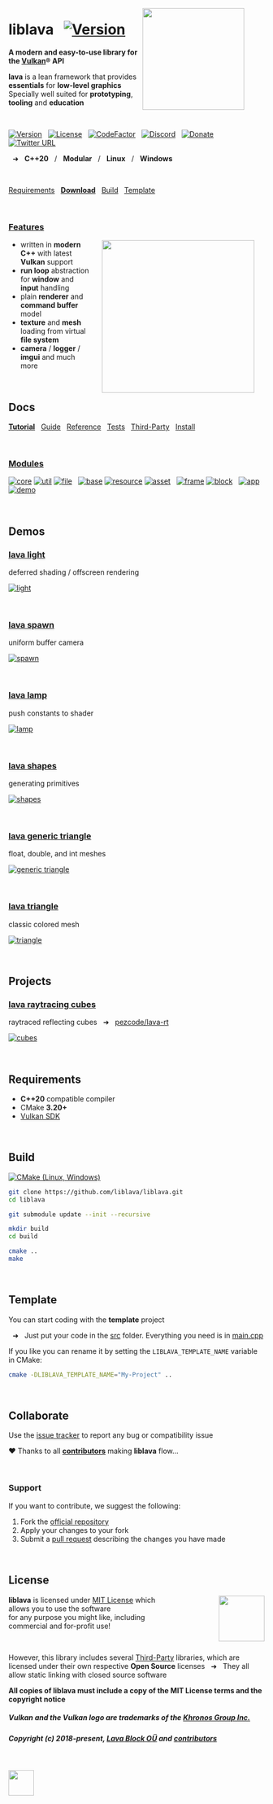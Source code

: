 <a href="https://git.io/liblava"><img align="right" src="https://github.com/liblava.png" width="200" style="margin:0px 40px 0px 0px"></a>

# liblava &nbsp; [![Version](https://img.shields.io/badge/2022-beta-blue)](#demos)

**A modern and easy-to-use library for the <a href="https://www.khronos.org/vulkan/" target="_blank">Vulkan</a>® API**

**lava** is a lean framework that provides **essentials** for **low-level graphics** <br />Specially well suited for **prototyping**, **tooling** and **education**

<br />

[![Version](https://img.shields.io/badge/Version-0.6.4-blue)](https://git.io/liblava) &nbsp; [![License](https://img.shields.io/github/license/liblava/liblava)](LICENSE) &nbsp; [![CodeFactor](https://www.codefactor.io/repository/github/liblava/liblava/badge)](https://www.codefactor.io/repository/github/liblava/liblava) &nbsp; [![Discord](https://img.shields.io/discord/439508141722435595)](https://discord.lava-block.com) &nbsp; [![Donate](https://img.shields.io/badge/donate-PayPal-lightgrey.svg)](https://paypal.me/liblava) &nbsp; [![Twitter URL](https://img.shields.io/twitter/url/http/shields.io.svg?style=social&label=Follow)](https://twitter.com/liblava)

&nbsp; ➜ &nbsp; **C++20** &nbsp; / &nbsp; **Modular** &nbsp; / &nbsp; **Linux** &nbsp; / &nbsp; **Windows**

<br />

[Requirements](#requirements) &nbsp; **[Download](https://github.com/liblava/liblava/releases)** &nbsp; [Build](#build) &nbsp; [Template](#template) 

<br />

### [Features](doc/Features.md)

<a href="https://www.khronos.org/vulkan/" target="_blank"><img align="right" hspace="20" src="res/Vulkan_170px_Dec16.png" width="300"></a>

* written in **modern C++** with latest **Vulkan** support
* **run loop** abstraction for **window** and **input** handling
* plain **renderer** and **command buffer** model
* **texture** and **mesh** loading from virtual **file system**
* **camera** / **logger** / **imgui** and much more

<br />

## Docs

 **[Tutorial](doc/Tutorial.md)** &nbsp; [Guide](doc/Guide.md) &nbsp; [Reference](doc/Reference.md) &nbsp; [Tests](doc/Tests.md) &nbsp; [Third-Party](doc/Third-Party.md) &nbsp; [Install](doc/Install.md)

<br />

### [Modules](doc/Modules.md)

[![core](https://img.shields.io/badge/lava-core-blue.svg)](liblava/core) [![util](https://img.shields.io/badge/lava-util-blue.svg)](liblava/util) [![file](https://img.shields.io/badge/lava-file-blue.svg)](liblava/file) &nbsp; [![base](https://img.shields.io/badge/lava-base-yellowgreen.svg)](liblava/base) [![resource](https://img.shields.io/badge/lava-resource-yellowgreen.svg)](liblava/resource) [![asset](https://img.shields.io/badge/lava-asset-yellowgreen.svg)](liblava/asset) &nbsp; [![frame](https://img.shields.io/badge/lava-frame-red.svg)](liblava/frame) [![block](https://img.shields.io/badge/lava-block-red.svg)](liblava/block) &nbsp; [![app](https://img.shields.io/badge/lava-app-brightgreen.svg)](liblava/app) [![demo](https://img.shields.io/badge/lava-demo-brightgreen.svg)](liblava-demo)

<br />

## Demos

### [lava light](liblava-demo/light.cpp)
deferred shading / offscreen rendering

<a href="liblava-demo/light.cpp">![light](res/light/screenshot.png)</a>

<br />

### [lava spawn](liblava-demo/spawn.cpp)
uniform buffer camera

<a href="liblava-demo/spawn.cpp">![spawn](res/spawn/screenshot.png)</a>

<br />

### [lava lamp](liblava-demo/lamp.cpp)
push constants to shader

<a href="liblava-demo/lamp.cpp">![lamp](res/lamp/screenshot.png)</a>

<br />

### [lava shapes](liblava-demo/shapes.cpp)
generating primitives

<a href="liblava-demo/shapes.cpp">![shapes](res/shapes/screenshot.png)</a>

<br />

### [lava generic triangle](liblava-demo/generic_triangle.cpp)
float, double, and int meshes

<a href="liblava-demo/generic_triangle.cpp">![generic triangle](res/generic_triangle/screenshot.png)</a>

<br />

### [lava triangle](liblava-demo/triangle.cpp)
classic colored mesh

<a href="liblava-demo/triangle.cpp">![triangle](res/triangle/screenshot.png)</a>

<br />

## Projects

### [lava raytracing cubes](https://github.com/pezcode/lava-rt/blob/main/demo/cubes.cpp)
raytraced reflecting cubes &nbsp; ➜ &nbsp; [pezcode/lava-rt](https://github.com/pezcode/lava-rt)

<a href="https://github.com/pezcode/lava-rt/blob/main/demo/cubes.cpp">![cubes](https://raw.githubusercontent.com/pezcode/lava-rt/main/demo/res/cubes/screenshot.png)</a>

<br />

## Requirements

* **C++20** compatible compiler
* CMake **3.20+**
* [Vulkan SDK](https://vulkan.lunarg.com)

<br />

## Build

[![CMake (Linux, Windows)](https://github.com/liblava/liblava/actions/workflows/cmake.yml/badge.svg)](https://github.com/liblava/liblava/actions/workflows/cmake.yml)

```bash
git clone https://github.com/liblava/liblava.git
cd liblava

git submodule update --init --recursive

mkdir build
cd build

cmake ..
make
```

<br />

## Template

You can start coding with the **template** project

&nbsp; ➜ &nbsp; Just put your code in the [src](src) folder. Everything you need is in [main.cpp](src/main.cpp)

If you like you can rename it by setting the `LIBLAVA_TEMPLATE_NAME` variable in CMake:

```bash
cmake -DLIBLAVA_TEMPLATE_NAME="My-Project" ..
```

<br />

## Collaborate

Use the [issue tracker](https://github.com/liblava/liblava/issues) to report any bug or compatibility issue

:heart: Thanks to all **[contributors](https://github.com/liblava/liblava/graphs/contributors)** making **liblava** flow...

<br />

### Support

If you want to contribute, we suggest the following:

1. Fork the [official repository](https://github.com/liblava/liblava/fork)
2. Apply your changes to your fork
3. Submit a [pull request](https://github.com/liblava/liblava/pulls) describing the changes you have made

<br />

## License

<a href="https://opensource.org" target="_blank"><img align="right" width="90" src="http://opensource.org/trademarks/opensource/OSI-Approved-License-100x137.png" style="margin:0px 0px 0px 80px"></a>

**liblava** is licensed under [MIT License](LICENSE.md) which allows you to use the software <br />for any purpose you might like, including commercial and for-profit use!

<br />

However, this library includes several [Third-Party](doc/Third-Party.md) libraries, which are licensed under their own respective **Open Source** licenses &nbsp; ➜ &nbsp; They all allow static linking with closed source software

**All copies of liblava must include a copy of the MIT License terms and the copyright notice**

##### Vulkan and the Vulkan logo are trademarks of the <a href="http://www.khronos.org" target="_blank">Khronos Group Inc.</a>
##### Copyright (c) 2018-present, <a href="https://lava-block.com">Lava Block OÜ</a> and [contributors](https://github.com/liblava/liblava/graphs/contributors)

<br />

<a href="https://git.io/liblava"><img src="https://github.com/liblava.png" width="50"></a>
